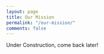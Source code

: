 ```yaml
---
layout: page
title: Our Mission
permalink: "/our-mission/"
comments: false
---
```

Under Construction, come back later!